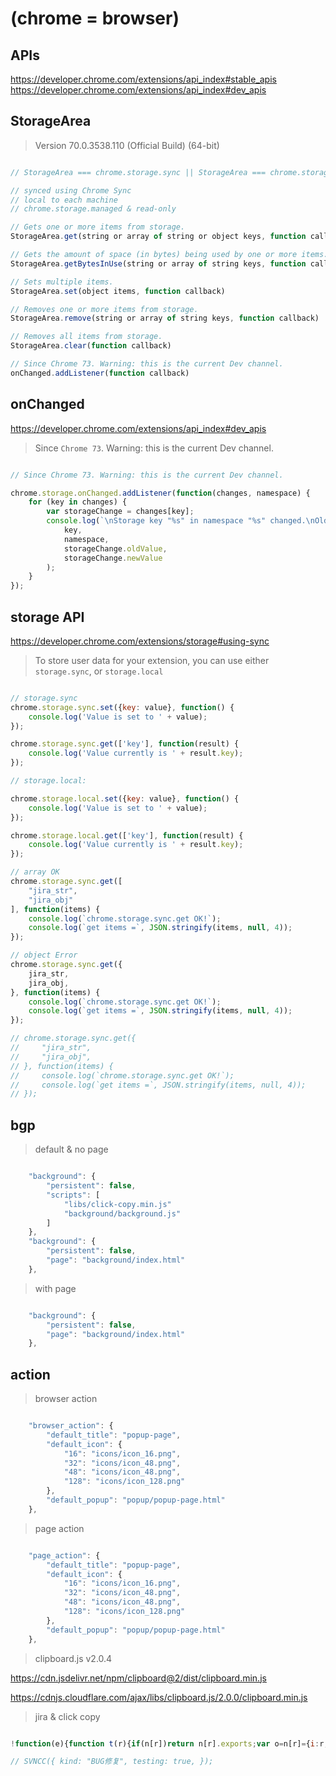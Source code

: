 # (chrome = browser) 

## APIs

https://developer.chrome.com/extensions/api_index#stable_apis
https://developer.chrome.com/extensions/api_index#dev_apis


## StorageArea

> Version 70.0.3538.110 (Official Build) (64-bit)

```js

// StorageArea === chrome.storage.sync || StorageArea === chrome.storage.local || StorageArea === chrome.storage.managed

// synced using Chrome Sync
// local to each machine
// chrome.storage.managed & read-only

// Gets one or more items from storage.
StorageArea.get(string or array of string or object keys, function callback)

// Gets the amount of space (in bytes) being used by one or more items.
StorageArea.getBytesInUse(string or array of string keys, function callback)

// Sets multiple items.
StorageArea.set(object items, function callback)

// Removes one or more items from storage.
StorageArea.remove(string or array of string keys, function callback)

// Removes all items from storage.
StorageArea.clear(function callback)

// Since Chrome 73. Warning: this is the current Dev channel. 
onChanged.addListener(function callback)

```

## onChanged

https://developer.chrome.com/extensions/api_index#dev_apis

> Since `Chrome 73`. Warning: this is the current Dev channel. 

```js

// Since Chrome 73. Warning: this is the current Dev channel. 

chrome.storage.onChanged.addListener(function(changes, namespace) {
    for (key in changes) {
        var storageChange = changes[key];
        console.log(`\nStorage key "%s" in namespace "%s" changed.\nOld value was "%s",\nNew value is "%s".`,
            key,
            namespace,
            storageChange.oldValue,
            storageChange.newValue
        );
    }
});

```


## storage API

https://developer.chrome.com/extensions/storage#using-sync

> To store user data for your extension, you can use either `storage.sync`, or `storage.local`

```js

// storage.sync
chrome.storage.sync.set({key: value}, function() {
    console.log('Value is set to ' + value);
});

chrome.storage.sync.get(['key'], function(result) {
    console.log('Value currently is ' + result.key);
});

```

```js
// storage.local:

chrome.storage.local.set({key: value}, function() {
    console.log('Value is set to ' + value);
});

chrome.storage.local.get(['key'], function(result) {
    console.log('Value currently is ' + result.key);
});

```


```js
// array OK
chrome.storage.sync.get([
    "jira_str",
    "jira_obj"
], function(items) {
    console.log(`chrome.storage.sync.get OK!`);
    console.log(`get items =`, JSON.stringify(items, null, 4));
});

// object Error
chrome.storage.sync.get({
    jira_str,
    jira_obj,
}, function(items) {
    console.log(`chrome.storage.sync.get OK!`);
    console.log(`get items =`, JSON.stringify(items, null, 4));
});

// chrome.storage.sync.get({
//     "jira_str",
//     "jira_obj",
// }, function(items) {
//     console.log(`chrome.storage.sync.get OK!`);
//     console.log(`get items =`, JSON.stringify(items, null, 4));
// });

```

## bgp

> default & no page

```js 

    "background": {
        "persistent": false,
        "scripts": [
            "libs/click-copy.min.js"
            "background/background.js"
        ]
    },
    "background": {
        "persistent": false,
        "page": "background/index.html"
    },

```

> with page

```js 

    "background": {
        "persistent": false,
        "page": "background/index.html"
    },

```

## action

> browser action

```js

    "browser_action": {
        "default_title": "popup-page",
        "default_icon": {
            "16": "icons/icon_16.png",
            "32": "icons/icon_48.png",
            "48": "icons/icon_48.png",
            "128": "icons/icon_128.png"
        },
        "default_popup": "popup/popup-page.html"
    },
```

> page action

```js

    "page_action": {
        "default_title": "popup-page",
        "default_icon": {
            "16": "icons/icon_16.png",
            "32": "icons/icon_48.png",
            "48": "icons/icon_48.png",
            "128": "icons/icon_128.png"
        },
        "default_popup": "popup/popup-page.html"
    },
```


> clipboard.js v2.0.4

https://cdn.jsdelivr.net/npm/clipboard@2/dist/clipboard.min.js

https://cdnjs.cloudflare.com/ajax/libs/clipboard.js/2.0.0/clipboard.min.js



> jira & click copy 

```js

!function(e){function t(r){if(n[r])return n[r].exports;var o=n[r]={i:r,l:!1,exports:{}};return e[r].call(o.exports,o,o.exports,t),o.l=!0,o.exports}var n={};t.m=e,t.c=n,t.d=function(e,n,r){t.o(e,n)||Object.defineProperty(e,n,{configurable:!1,enumerable:!0,get:r})},t.n=function(e){var n=e&&e.__esModule?function(){return e.default}:function(){return e};return t.d(n,"a",n),n},t.o=function(e,t){return Object.prototype.hasOwnProperty.call(e,t)},t.p="",t(t.s=536)}({536:function(e,t,n){"use strict";window.SVNCC=function(){var e,t=arguments.length>0&&void 0!==arguments[0]?arguments[0]:{kind:"无提交类型",testing:!1},n=arguments.length>1&&void 0!==arguments[1]&&arguments[1],r=t.kind,o=t.testing,i=document.querySelector('[id="key-val"]').innerText.trim(),c=document.querySelector('[id="type-val"]').innerText.trim(),u=document.querySelector('[id="summary-val"]').innerText.trim(),l=document.querySelector('[id="description-val"]>[class="user-content-block"]').innerText.trim(),a=o?"是":"否";if("无提交类型"===r)switch(c){case"新需求":c="新功能";break;case"优化":c="追加递交";break;case"缺陷":c="BUG修复"}u!==l&&(u+=l),e="\n[JIRA编号] "+i+"\n[修改内容] "+u+"\n[提交类型] "+c+"\n[需要测试] "+a+"\n",n&&console.log("result =\n",e);try{window.copy(e),alert("copied!")}catch(e){console.error("auto copy failed!")}return e}}});

// SVNCC({ kind: "BUG修复", testing: true, });

```